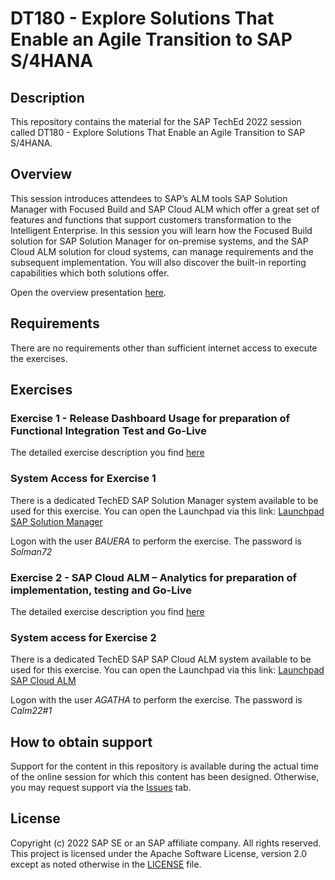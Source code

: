 # DT180 - Explore Solutions That Enable an Agile Transition to SAP S/4HANA

## Description

This repository contains the material for the SAP TechEd 2022 session called DT180 - Explore Solutions That Enable an Agile Transition to SAP S/4HANA.  

## Overview

This session introduces attendees to SAP’s ALM tools SAP Solution Manager with Focused Build and SAP Cloud ALM which offer a great set of features and functions that support customers transformation to the Intelligent Enterprise. In this session you will learn how the Focused Build solution for SAP Solution Manager for on-premise systems, and the SAP Cloud ALM solution for cloud systems, can manage requirements and the subsequent implementation. You will also discover the built-in reporting capabilities which both solutions offer.

Open the overview presentation [here](https://github.com/SAP-samples/teched2022-DT180/blob/main/DT180%20-%20Explore%20solutions%20that%20enable%20an%20Agile%20Transition%20to%20SAP%20S4HANA.pdf).

## Requirements

There are no requirements other than sufficient internet access to execute the exercises.

## Exercises

### Exercise 1 - Release Dashboard Usage for preparation of Functional Integration Test and Go-Live

The detailed exercise description you find [here](https://github.com/SAP-samples/teched2022-DT180/blob/main/Session%20DT180%20Exercise%20-%2001%20Release%20Dashboard%20Usage%20for%20preparation%20of%20FIT%20and%20Go-Live.pdf)

### System Access for Exercise 1

There is a dedicated TechED SAP Solution Manager system available to be used for this exercise. You can open the Launchpad via this link: [Launchpad SAP Solution Manager](https://teched-2022.almdemo.com/sap/bc/ui5_ui5/ui2/ushell/shells/abap/Fiorilaunchpad.html)

Logon with the user *BAUERA* to perform the exercise. The password is *Solman72*

### Exercise 2 - SAP Cloud ALM – Analytics for preparation of implementation, testing and Go-Live

The detailed exercise description you find [here](https://github.com/SAP-samples/teched2022-DT180/blob/main/Session%20DT180%20Exercise%20-%2002%20SAP%20Cloud%20ALM%20for%20Implementation%20-%20Analytics.pdf)

### System access for Exercise 2

There is a dedicated TechED SAP SAP Cloud ALM system available to be used for this exercise. You can open the Launchpad via this link: [Launchpad SAP Cloud ALM](https://calm-teched-2022.eu20.alm.cloud.sap/launchpad#Shell-home)

Logon with the user *AGATHA* to perform the exercise. The password is *Calm22#1*


## How to obtain support

Support for the content in this repository is available during the actual time of the online session for which this content has been designed. Otherwise, you may request support via the [Issues](../../issues) tab.

## License
Copyright (c) 2022 SAP SE or an SAP affiliate company. All rights reserved. This project is licensed under the Apache Software License, version 2.0 except as noted otherwise in the [LICENSE](LICENSES/Apache-2.0.txt) file.
